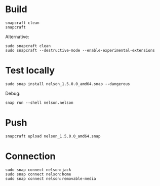# Build

```
snapcraft clean
snapcraft
```

Alternative:

```
sudo snapcraft clean
sudo snapcraft --destructive-mode --enable-experimental-extensions
```

# Test locally

```
sudo snap install nelson_1.5.0.0_amd64.snap --dangerous
```

Debug:

```
snap run --shell nelson.nelson
```

# Push

```
snapcraft upload nelson_1.5.0.0_amd64.snap
```

# Connection

```
sudo snap connect nelson:jack
sudo snap connect nelson:home
sudo snap connect nelson:removable-media
```
